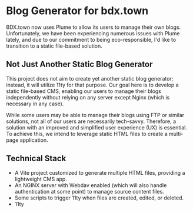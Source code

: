 # Blog Generator for bdx.town

BDX.town now uses Plume to allow its users to manage their own blogs. Unfortunately, we have been experiencing numerous issues with Plume lately, and due to our commitment to being eco-responsible, I'd like to transition to a static file-based solution.

## Not Just Another Static Blog Generator

This project does not aim to create yet another static blog generator; instead, it will utilize 11ty for that purpose. Our goal here is to develop a static file-based CMS, enabling our users to manage their blogs independently without relying on any server except Nginx (which is necessary in any case).

While some users may be able to manage their blogs using FTP or similar solutions, not all of our users are necessarily tech-savvy. Therefore, a solution with an improved and simplified user experience (UX) is essential. To achieve this, we intend to leverage static HTML files to create a multi-page application.

## Technical Stack

* A Vite project customized to generate multiple HTML files, providing a lightweight CMS app.
* An NGINX server with Webdav enabled (which will also handle authentication at some point) to manage source content files.
* Some scripts to trigger 11ty when files are created, edited, or deleted.
* 11ty